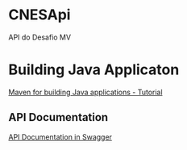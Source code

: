 # CNESApi

API do Desafio MV

# Building Java Applicaton

[Maven for building Java applications - Tutorial](https://www.vogella.com/tutorials/ApacheMaven/article.html)

## API Documentation

[API Documentation in Swagger](https://app.swaggerhub.com/apis-docs/reinaldoleal_mv/swagger-cnes/1.0.0)